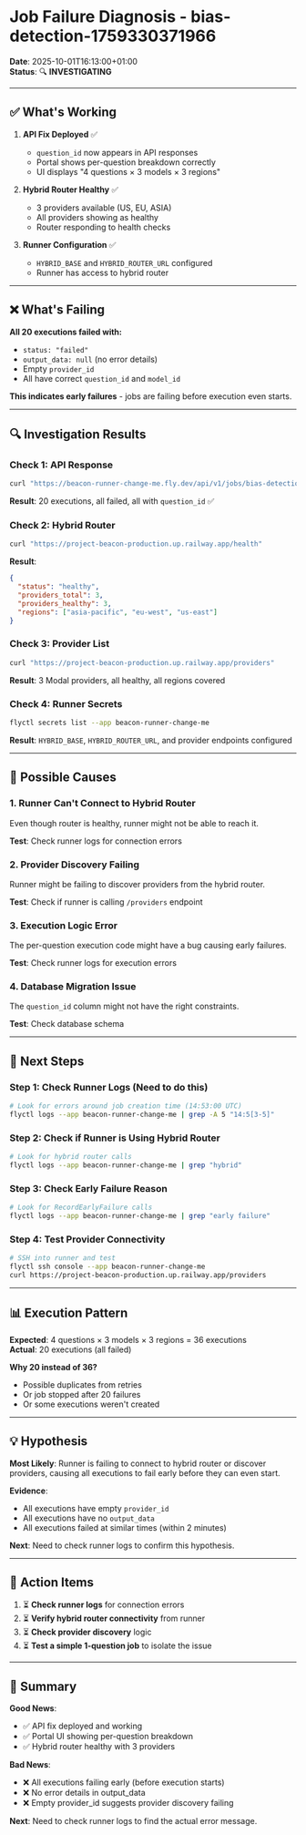 # Job Failure Diagnosis - bias-detection-1759330371966

**Date**: 2025-10-01T16:13:00+01:00  
**Status**: 🔍 **INVESTIGATING**

---

## ✅ What's Working

1. **API Fix Deployed** ✅
   - `question_id` now appears in API responses
   - Portal shows per-question breakdown correctly
   - UI displays "4 questions × 3 models × 3 regions"

2. **Hybrid Router Healthy** ✅
   - 3 providers available (US, EU, ASIA)
   - All providers showing as healthy
   - Router responding to health checks

3. **Runner Configuration** ✅
   - `HYBRID_BASE` and `HYBRID_ROUTER_URL` configured
   - Runner has access to hybrid router

---

## ❌ What's Failing

**All 20 executions failed with:**
- `status: "failed"`
- `output_data: null` (no error details)
- Empty `provider_id`
- All have correct `question_id` and `model_id`

**This indicates early failures** - jobs are failing before execution even starts.

---

## 🔍 Investigation Results

### Check 1: API Response
```bash
curl "https://beacon-runner-change-me.fly.dev/api/v1/jobs/bias-detection-1759330371966?include=executions"
```

**Result**: 20 executions, all failed, all with `question_id` ✅

### Check 2: Hybrid Router
```bash
curl "https://project-beacon-production.up.railway.app/health"
```

**Result**:
```json
{
  "status": "healthy",
  "providers_total": 3,
  "providers_healthy": 3,
  "regions": ["asia-pacific", "eu-west", "us-east"]
}
```

### Check 3: Provider List
```bash
curl "https://project-beacon-production.up.railway.app/providers"
```

**Result**: 3 Modal providers, all healthy, all regions covered

### Check 4: Runner Secrets
```bash
flyctl secrets list --app beacon-runner-change-me
```

**Result**: `HYBRID_BASE`, `HYBRID_ROUTER_URL`, and provider endpoints configured

---

## 🤔 Possible Causes

### 1. Runner Can't Connect to Hybrid Router
Even though router is healthy, runner might not be able to reach it.

**Test**: Check runner logs for connection errors

### 2. Provider Discovery Failing
Runner might be failing to discover providers from the hybrid router.

**Test**: Check if runner is calling `/providers` endpoint

### 3. Execution Logic Error
The per-question execution code might have a bug causing early failures.

**Test**: Check runner logs for execution errors

### 4. Database Migration Issue
The `question_id` column might not have the right constraints.

**Test**: Check database schema

---

## 🔧 Next Steps

### Step 1: Check Runner Logs (Need to do this)
```bash
# Look for errors around job creation time (14:53:00 UTC)
flyctl logs --app beacon-runner-change-me | grep -A 5 "14:5[3-5]"
```

### Step 2: Check if Runner is Using Hybrid Router
```bash
# Look for hybrid router calls
flyctl logs --app beacon-runner-change-me | grep "hybrid"
```

### Step 3: Check Early Failure Reason
```bash
# Look for RecordEarlyFailure calls
flyctl logs --app beacon-runner-change-me | grep "early failure"
```

### Step 4: Test Provider Connectivity
```bash
# SSH into runner and test
flyctl ssh console --app beacon-runner-change-me
curl https://project-beacon-production.up.railway.app/providers
```

---

## 📊 Execution Pattern

**Expected**: 4 questions × 3 models × 3 regions = 36 executions  
**Actual**: 20 executions (all failed)

**Why 20 instead of 36?**
- Possible duplicates from retries
- Or job stopped after 20 failures
- Or some executions weren't created

---

## 💡 Hypothesis

**Most Likely**: Runner is failing to connect to hybrid router or discover providers, causing all executions to fail early before they can even start.

**Evidence**:
- All executions have empty `provider_id`
- All executions have no `output_data`
- All executions failed at similar times (within 2 minutes)

**Next**: Need to check runner logs to confirm this hypothesis.

---

## 🎯 Action Items

1. ⏳ **Check runner logs** for connection errors
2. ⏳ **Verify hybrid router connectivity** from runner
3. ⏳ **Check provider discovery** logic
4. ⏳ **Test a simple 1-question job** to isolate the issue

---

## 📝 Summary

**Good News**: 
- ✅ API fix deployed and working
- ✅ Portal UI showing per-question breakdown
- ✅ Hybrid router healthy with 3 providers

**Bad News**:
- ❌ All executions failing early (before execution starts)
- ❌ No error details in output_data
- ❌ Empty provider_id suggests provider discovery failing

**Next**: Need to check runner logs to find the actual error message.
